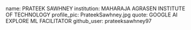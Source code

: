 name: PRATEEK SAWHNEY 
institution: MAHARAJA AGRASEN INSTITUTE OF TECHNOLOGY
profile_pic: PrateekSawhney.jpg
quote: GOOGLE AI EXPLORE ML FACILITATOR 
github_user: prateeksawhney97
